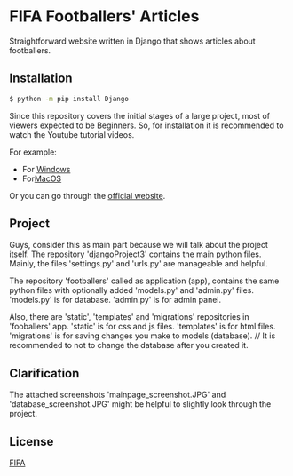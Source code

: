 # FIFA Footballers' Articles
Straightforward website written in Django that shows articles about footballers.

## Installation
```bash
$ python -m pip install Django
```
Since this repository covers the initial stages of a large project, most of viewers expected to be Beginners. So, for installation it is recommended to watch the Youtube tutorial videos.

For example:
- For [Windows](https://youtu.be/IwTwoZgo8ZA)
- For[MacOS](https://youtu.be/96OaaMwL5Ps)

Or you can go through the [official website](https://docs.djangoproject.com/en/4.1/topics/install/).

## Project
Guys, consider this as main part because we will talk about the project itself.
The repository 'djangoProject3' contains the main python files. Mainly, the files 'settings.py' and 'urls.py' are manageable and helpful.

The repository 'footballers' called as application (app), contains the same python files with optionally added 'models.py' and 'admin.py' files. 
'models.py' is for database.
'admin.py' is for admin panel.

Also, there are 'static', 'templates' and 'migrations' repositories in 'fooballers' app.
'static' is for css and js files.
'templates' is for html files.
'migrations' is for saving changes you make to models (database). // It is recommended to not to change the database after you created it.


## Clarification
The attached screenshots 'mainpage_screenshot.JPG' and 'database_screenshot.JPG' might be helpful to slightly look through the project.

## License
[FIFA](https://www.fifa.com/)
